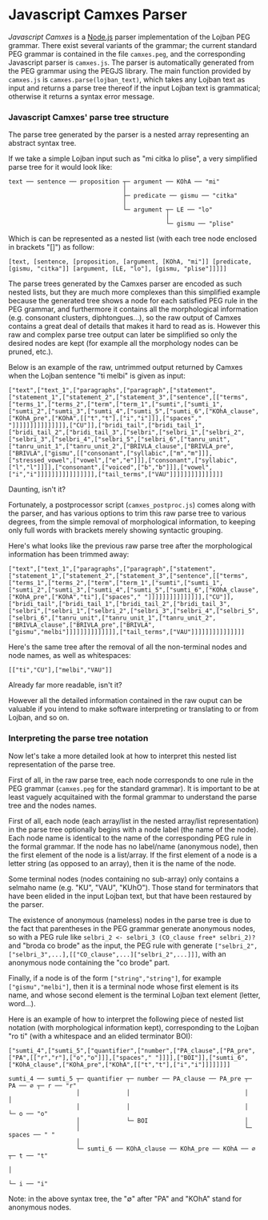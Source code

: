 Javascript Camxes Parser
========================

_Javascript Camxes_ is a [Node.js](https://nodejs.org/) parser implementation of the Lojban PEG grammar. There exist several variants of the grammar; the current standard PEG grammar is contained in the file `camxes.peg`, and the corresponding Javascript parser is `camxes.js`. The parser is automatically generated from the PEG grammar using the PEGJS library.
The main function provided by `camxes.js` is `camxes.parse(lojban_text)`, which takes any Lojban text as input and returns a parse tree thereof if the input Lojban text is grammatical; otherwise it returns a syntax error message.

### Javascript Camxes' parse tree structure ###

The parse tree generated by the parser is a nested array representing an abstract syntax tree.

If we take a simple Lojban input such as "mi citka lo plise", a very simplified parse tree for it would look like:

```
text ── sentence ── proposition ┬─ argument ── KOhA ── "mi"
                                │ 
                                ├─ predicate ── gismu ── "citka"
                                │ 
                                └─ argument ┬─ LE ── "lo"
                                            │ 
                                            └─ gismu ── "plise"
```

Which is can be represented as a nested list (with each tree node enclosed in brackets "[]") as follow:

```
[text, [sentence, [proposition, [argument, [KOhA, "mi"]] [predicate, [gismu, "citka"]] [argument, [LE, "lo"], [gismu, "plise"]]]]]
```

The parse trees generated by the Camxes parser are encoded as such nested lists, but they are much more complexes than this simplified example because the generated tree shows a node for each satisfied PEG rule in the PEG grammar, and furthermore it contains all the morphological information (e.g. consonant clusters, diphtongues…), so the raw output of Camxes contains a great deal of details that makes it hard to read as is. However this raw and complex parse tree output can later be simplified so only the desired nodes are kept (for example all the morphology nodes can be pruned, etc.).

Below is an example of the raw, untrimmed output returned by Camxes when the Lojban sentence "ti melbi" is given as input:

```
["text",["text_1",["paragraphs",["paragraph",["statement",["statement_1",["statement_2",["statement_3",["sentence",[["terms",["terms_1",["terms_2",["term",["term_1",["sumti",["sumti_1",["sumti_2",["sumti_3",["sumti_4",["sumti_5",["sumti_6",["KOhA_clause",["KOhA_pre",["KOhA",[["t","t"],["i","i"]]],["spaces"," "]]]]]]]]]]]]]]],["CU"]],["bridi_tail",["bridi_tail_1",["bridi_tail_2",["bridi_tail_3",["selbri",["selbri_1",["selbri_2",["selbri_3",["selbri_4",["selbri_5",["selbri_6",["tanru_unit",["tanru_unit_1",["tanru_unit_2",["BRIVLA_clause",["BRIVLA_pre",["BRIVLA",["gismu",[["consonant",["syllabic",["m","m"]]],["stressed_vowel",["vowel",["e","e"]]],["consonant",["syllabic",["l","l"]]]],["consonant",["voiced",["b","b"]]],["vowel",["i","i"]]]]]]]]]]]]]]]],["tail_terms",["VAU"]]]]]]]]]]]]]]]
```

Daunting, isn't it?

Fortunately, a postprocessor script (`camxes_postproc.js`) comes along with the parser, and has various options to trim this raw parse tree to various degrees, from the simple removal of morphological information, to keeping only full words with brackets merely showing syntactic grouping.

Here's what looks like the previous raw parse tree after the morphological information has been trimmed away:

```
["text",["text_1",["paragraphs",["paragraph",["statement",["statement_1",["statement_2",["statement_3",["sentence",[["terms",["terms_1",["terms_2",["term",["term_1",["sumti",["sumti_1",["sumti_2",["sumti_3",["sumti_4",["sumti_5",["sumti_6",["KOhA_clause",["KOhA_pre",["KOhA","ti"],["spaces"," "]]]]]]]]]]]]]]],["CU"]],["bridi_tail",["bridi_tail_1",["bridi_tail_2",["bridi_tail_3",["selbri",["selbri_1",["selbri_2",["selbri_3",["selbri_4",["selbri_5",["selbri_6",["tanru_unit",["tanru_unit_1",["tanru_unit_2",["BRIVLA_clause",["BRIVLA_pre",["BRIVLA",["gismu","melbi"]]]]]]]]]]]]]],["tail_terms",["VAU"]]]]]]]]]]]]]]]
```

Here's the same tree after the removal of all the non-terminal nodes and node names, as well as whitespaces:

```
[["ti","CU"],["melbi","VAU"]]
```

Already far more readable, isn't it?

However all the detailed information contained in the raw ouput can be valuable if you intend to make software interpreting or translating to or from Lojban, and so on.


### Interpreting the parse tree notation ###

Now let's take a more detailed look at how to interpret this nested list representation of the parse tree.

First of all, in the raw parse tree, each node corresponds to one rule in the PEG grammar (`camxes.peg` for the standard grammar). It is important to be at least vaguely acquitained with the formal grammar to understand the parse tree and the nodes names.

First of all, each node (each array/list in the nested array/list representation) in the parse tree optionally begins with a node label (the name of the node). Each node name is identical to the name of the corresponding PEG rule in the formal grammar. If the node has no label/name (anonymous node), then the first element of the node is a list/array. If the first element of a node is a letter string (as opposed to an array), then it is the name of the node.

Some terminal nodes (nodes containing no sub-array) only contains a selmaho name (e.g. "KU", "VAU", "KUhO"). Those stand for terminators that have been elided in the input Lojban text, but that have been restaured by the parser.

The existence of anonymous (nameless) nodes in the parse tree is due to the fact that parentheses in the PEG grammar generate anonymous nodes, so with a PEG rule like `selbri_2 <- selbri_3 (CO_clause free* selbri_2)?` and "broda co brode" as the input, the PEG rule with generate `["selbri_2",["selbri_3",...],[["CO_clause",...]["selbri_2",...]]]`, with an anonymous node containing the "co brode" part.

Finally, if a node is of the form `["string","string"]`, for example `["gismu","melbi"]`, then it is a terminal node whose first element is its name, and whose second element is the terminal Lojban text element (letter, word…).

Here is an example of how to interpret the following piece of nested list notation (with morphological information kept), corresponding to the Lojban "ro ti" (with a whitespace and an elided terminator BOI):

```
["sumti_4",["sumti_5",["quantifier",["number",["PA_clause",["PA_pre",["PA",[["r","r"],["o","o"]]],["spaces"," "]]]],["BOI"]],["sumti_6",["KOhA_clause",["KOhA_pre",["KOhA",[["t","t"],["i","i"]]]]]]]]
```

```
sumti_4 ── sumti_5 ┬─ quantifier ┬─ number ── PA_clause ── PA_pre ┬─ PA ── ∅ ┬─ r ── "r"
                   │             │                                │          │
                   │             │                                │          └─ o ── "o"
                   │             └─ BOI                           │
                   │                                              └─ spaces ── " "
                   │
                   └─ sumti_6 ── KOhA_clause ── KOhA_pre ── KOhA ── ∅ ┬─ t ── "t"
                                                                      │
                                                                      └─ i ── "i"
```

Note: in the above syntax tree, the "∅" after "PA" and "KOhA" stand for anonymous nodes.

